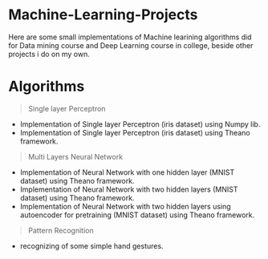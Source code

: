 # Machine-Learning-Projects
Here are some small implementations of Machine learining algorithms did for Data mining course and Deep Learning course in college, beside other projects i do on my own.

# Algorithms
> Single layer Perceptron
* Implementation of Single layer Perceptron (iris dataset) using Numpy lib.
* Implementation of Single layer Perceptron (iris dataset) using Theano framework.


> Multi Layers Neural Network
* Implementation of Neural Network with one hidden layer (MNIST dataset) using Theano framework.
* Implementation of Neural Network with two hidden layers (MNIST dataset) using Theano framework.
* Implementation of Neural Network with two hidden layers using autoencoder for pretraining (MNIST dataset) using Theano framework.

> Pattern Recognition
* recognizing of some simple hand gestures.

